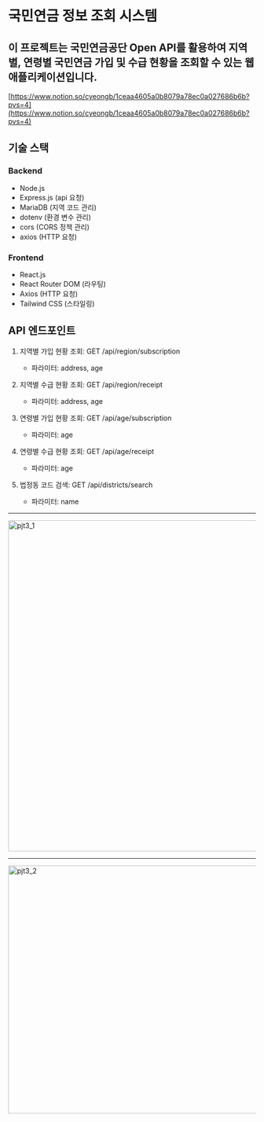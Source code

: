 # 국민연금 정보 조회 시스템

이 프로젝트는 국민연금공단 Open API를 활용하여 지역별, 연령별 국민연금 가입 및 수급 현황을 조회할 수 있는 웹 애플리케이션입니다.
---
[https://www.notion.so/cyeongb/1ceaa4605a0b8079a78ec0a027686b6b?pvs=4](https://www.notion.so/cyeongb/1ceaa4605a0b8079a78ec0a027686b6b?pvs=4)

## 기술 스택

### Backend
- Node.js
- Express.js (api 요청)
- MariaDB (지역 코드 관리)
- dotenv (환경 변수 관리)
- cors (CORS 정책 관리)
- axios (HTTP 요청)

### Frontend
- React.js
- React Router DOM (라우팅)
- Axios (HTTP 요청)
- Tailwind CSS (스타일링)


## API 엔드포인트
1. 지역별 가입 현황 조회: GET /api/region/subscription
   - 파라미터: address, age

2. 지역별 수급 현황 조회: GET /api/region/receipt
   - 파라미터: address, age

3. 연령별 가입 현황 조회: GET /api/age/subscription
   - 파라미터: age

4. 연령별 수급 현황 조회: GET /api/age/receipt
   - 파라미터: age

5. 법정동 코드 검색: GET /api/districts/search
   - 파라미터: name


  ----
  <img width="674" alt="pjt3_1" src="https://github.com/user-attachments/assets/e502f30f-ca2d-42e9-a0f2-3cf5ebca2b1d" />

  ----

  <img width="505" alt="pjt3_2" src="https://github.com/user-attachments/assets/4b41452c-8329-444a-9f23-560b953405a1" />


